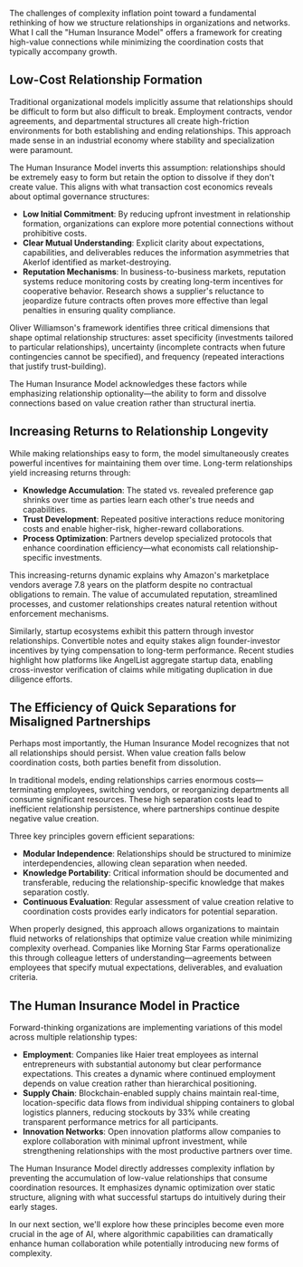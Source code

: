 The challenges of complexity inflation point toward a fundamental rethinking of how we structure relationships in organizations and networks. What I call the "Human Insurance Model" offers a framework for creating high-value connections while minimizing the coordination costs that typically accompany growth.

## Low-Cost Relationship Formation

Traditional organizational models implicitly assume that relationships should be difficult to form but also difficult to break. Employment contracts, vendor agreements, and departmental structures all create high-friction environments for both establishing and ending relationships. This approach made sense in an industrial economy where stability and specialization were paramount.

The Human Insurance Model inverts this assumption: relationships should be extremely easy to form but retain the option to dissolve if they don't create value. This aligns with what transaction cost economics reveals about optimal governance structures:

- **Low Initial Commitment**: By reducing upfront investment in relationship formation, organizations can explore more potential connections without prohibitive costs.
- **Clear Mutual Understanding**: Explicit clarity about expectations, capabilities, and deliverables reduces the information asymmetries that Akerlof identified as market-destroying.
- **Reputation Mechanisms**: In business-to-business markets, reputation systems reduce monitoring costs by creating long-term incentives for cooperative behavior. Research shows a supplier's reluctance to jeopardize future contracts often proves more effective than legal penalties in ensuring quality compliance.

Oliver Williamson's framework identifies three critical dimensions that shape optimal relationship structures: asset specificity (investments tailored to particular relationships), uncertainty (incomplete contracts when future contingencies cannot be specified), and frequency (repeated interactions that justify trust-building).

The Human Insurance Model acknowledges these factors while emphasizing relationship optionality—the ability to form and dissolve connections based on value creation rather than structural inertia.

## Increasing Returns to Relationship Longevity

While making relationships easy to form, the model simultaneously creates powerful incentives for maintaining them over time. Long-term relationships yield increasing returns through:

- **Knowledge Accumulation**: The stated vs. revealed preference gap shrinks over time as parties learn each other's true needs and capabilities.
- **Trust Development**: Repeated positive interactions reduce monitoring costs and enable higher-risk, higher-reward collaborations.
- **Process Optimization**: Partners develop specialized protocols that enhance coordination efficiency—what economists call relationship-specific investments.

This increasing-returns dynamic explains why Amazon's marketplace vendors average 7.8 years on the platform despite no contractual obligations to remain. The value of accumulated reputation, streamlined processes, and customer relationships creates natural retention without enforcement mechanisms.

Similarly, startup ecosystems exhibit this pattern through investor relationships. Convertible notes and equity stakes align founder-investor incentives by tying compensation to long-term performance. Recent studies highlight how platforms like AngelList aggregate startup data, enabling cross-investor verification of claims while mitigating duplication in due diligence efforts.

## The Efficiency of Quick Separations for Misaligned Partnerships

Perhaps most importantly, the Human Insurance Model recognizes that not all relationships should persist. When value creation falls below coordination costs, both parties benefit from dissolution.

In traditional models, ending relationships carries enormous costs—terminating employees, switching vendors, or reorganizing departments all consume significant resources. These high separation costs lead to inefficient relationship persistence, where partnerships continue despite negative value creation.

Three key principles govern efficient separations:

- **Modular Independence**: Relationships should be structured to minimize interdependencies, allowing clean separation when needed.
- **Knowledge Portability**: Critical information should be documented and transferable, reducing the relationship-specific knowledge that makes separation costly.
- **Continuous Evaluation**: Regular assessment of value creation relative to coordination costs provides early indicators for potential separation.

When properly designed, this approach allows organizations to maintain fluid networks of relationships that optimize value creation while minimizing complexity overhead. Companies like Morning Star Farms operationalize this through colleague letters of understanding—agreements between employees that specify mutual expectations, deliverables, and evaluation criteria.

## The Human Insurance Model in Practice

Forward-thinking organizations are implementing variations of this model across multiple relationship types:

- **Employment**: Companies like Haier treat employees as internal entrepreneurs with substantial autonomy but clear performance expectations. This creates a dynamic where continued employment depends on value creation rather than hierarchical positioning.
- **Supply Chain**: Blockchain-enabled supply chains maintain real-time, location-specific data flows from individual shipping containers to global logistics planners, reducing stockouts by 33% while creating transparent performance metrics for all participants.
- **Innovation Networks**: Open innovation platforms allow companies to explore collaboration with minimal upfront investment, while strengthening relationships with the most productive partners over time.

The Human Insurance Model directly addresses complexity inflation by preventing the accumulation of low-value relationships that consume coordination resources. It emphasizes dynamic optimization over static structure, aligning with what successful startups do intuitively during their early stages.

In our next section, we'll explore how these principles become even more crucial in the age of AI, where algorithmic capabilities can dramatically enhance human collaboration while potentially introducing new forms of complexity. 
